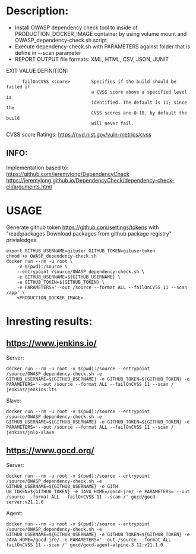 # Description:
- Install OWASP dependency check tool to inside of PRODUCTION_DOCKER_IMAGE container by using volume mount and OWASP_dependency-check.sh script
- Execute dependency-check.sh with PARAMETERS against folder that is define in --scan parameter
- REPORT OUTPUT file formats: XML, HTML, CSV, JSON, JUNIT

EXIT VALUE DEFINITION:
```
    --failOnCVSS <score>        Specifies if the build should be failed if
                                a CVSS score above a specified level is
                                identified. The default is 11; since the
                                CVSS scores are 0-10, by default the build
                                will never fail.
```
CVSS score Ratings: https://nvd.nist.gov/vuln-metrics/cvss

## INFO:
Implementation based to: <BR>
https://github.com/jeremylong/DependencyCheck <BR>
https://jeremylong.github.io/DependencyCheck/dependency-check-cli/arguments.html

# USAGE
Generate github token https://github.com/settings/tokens with "read:packages Download packages from github package registry" privialedges.
```
export GITHUB_USERNAME=gituser GITHUB_TOKEN=gitusertoken
chmod +x OWASP_dependency-check.sh
docker run --rm -u root \
	-v $(pwd):/source \
	--entrypoint /source/OWASP_dependency-check.sh \
	-e GITHUB_USERNAME=${GITHUB_USERNAME} \
	-e GITHUB_TOKEN=${GITHUB_TOKEN} \
	-e PARAMETERS='--out /source --format ALL --failOnCVSS 11 --scan /app' \
	<PRODUCTION_DOCKER_IMAGE>
```

# Inresting results:
## https://www.jenkins.io/
Server:
```
docker run --rm -u root -v $(pwd):/source --entrypoint /source/OWASP_dependency-check.sh -e GITHUB_USERNAME=${GITHUB_USERNAME} -e GITHUB_TOKEN=${GITHUB_TOKEN} -e PARAMETERS='--out /source --format ALL --failOnCVSS 11 --scan /' jenkins/jenkins:lts
```
Slave:
```
docker run --rm -u root -v $(pwd):/source --entrypoint /source/OWASP_dependency-check.sh -e GITHUB_USERNAME=${GITHUB_USERNAME} -e GITHUB_TOKEN=${GITHUB_TOKEN} -e PARAMETERS='--out /source --format ALL --failOnCVSS 11 --scan /' jenkins/jnlp-slave
```
## https://www.gocd.org/
Server:
```
docker run --rm -u root -v $(pwd):/source --entrypoint /source/OWASP_dependency-check.sh -e GITHUB_USERNAME=${GITHUB_USERNAME} -e GITH
UB_TOKEN=${GITHUB_TOKEN} -e JAVA_HOME=/gocd-jre/ -e PARAMETERS='--out /source --format ALL --failOnCVSS 11 --scan /' gocd/gocd-server:v21.1.0
```
Agent:
```
docker run --rm -u root -v $(pwd):/source --entrypoint /source/OWASP_dependency-check.sh -e GITHUB_USERNAME=${GITHUB_USERNAME} -e GITHUB_TOKEN=${GITHUB_TOKEN} -e JAVA_HOME=/gocd-jre/ -e PARAMETERS='--out /source --format ALL --failOnCVSS 11 --scan /' gocd/gocd-agent-alpine-3.12:v21.1.0
```
